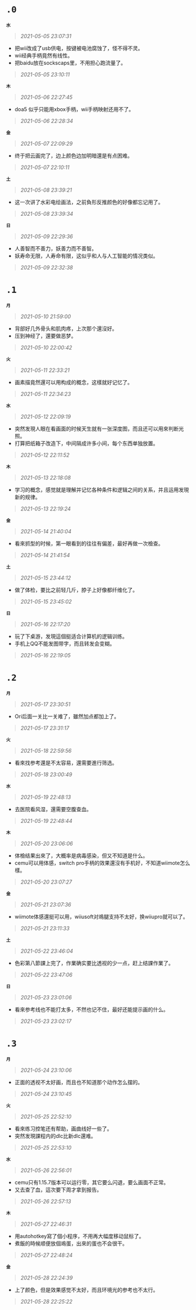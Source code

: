 **`.0`**
=========
**`水`**
>*2021-05-05 23:07:31*
- 把wii改成了usb供电，按键被电池腐蚀了，怪不得不灵。
- wii经典手柄竟然有线性。
- 把baidu放在sockscaps里，不用担心跑流量了。
>*2021-05-05 23:10:11*

**`木`**
>*2021-05-06 22:27:45*
- doa5 似乎只能用xbox手柄，wii手柄映射还用不了。
>*2021-05-06 22:28:34*

**`金`**
>*2021-05-07 22:09:29*
- 终于把云画完了，边上颜色边加明暗還是有点困难。
>*2021-05-07 22:10:11*

**`土`**
>*2021-05-08 23:39:21*
- 这一次讲了水彩电绘画法，之前負形反推颜色的好像都忘记用了。
>*2021-05-08 23:39:34*

**`日`**
>*2021-05-09 22:29:36*
- 人善智而不善力，妖善力而不善智。
- 妖寿命无限，人寿命有限，这似乎和人与人工智能的情况类似。
>*2021-05-09 22:32:38*

**`.1`**
=========
**`月`**
>*2021-05-10 21:59:00*
- 背部好几外骨头和肌肉疼，上次那个還沒好。
- 压到神经了，還要做恶梦。
>*2021-05-10 22:00:42*

**`火`**
>*2021-05-11 22:33:21*
- 画素描竟然還可以用构成的概念，这樣就好记忆了。
>*2021-05-11 22:34:23*

**`水`**
>*2021-05-12 22:09:19*
- 突然发現人眼在看画面的时候天生就有一张深度图，而且还可以用來判断光照。
- 打算把纸箱子改造下，中间隔成许多小间，每个东西单独放置。
>*2021-05-12 22:11:52*

**`木`**
>*2021-05-13 22:18:08*
- 学习的概念，感觉就是理解并记忆各种条件和逻辑之间的关系，并且运用发現新的规律。
>*2021-05-13 22:19:24*

**`金`**
>*2021-05-14 21:40:04*
- 看來抓型的时候，第一眼看到的往往有偏差，最好再做一次檢查。
>*2021-05-14 21:41:54*

**`土`**
>*2021-05-15 23:44:12*
- 做了体检，要比之前轻几斤，脖子上好像都纤维化了。
>*2021-05-15 23:45:02*

**`日`**
>*2021-05-16 22:17:20*
- 玩了下桌游，发現這個挺适合计算机的逻辑训练。
- 手机上QQ不能发图带字，而且转发会变糊。
>*2021-05-16 22:19:05*

**`.2`**
=========
**`月`**
>*2021-05-17 23:30:51*
- Ori后面一关比一关难了，雖然加点都加上了。
>*2021-05-17 23:31:17*

**`火`**
>*2021-05-18 22:59:56*
- 看來找参考還是不太容易，還需要進行筛选。
>*2021-05-18 23:00:49*

**`水`**
>*2021-05-19 22:48:13*
- 去医院看风湿，還需要空腹查血。
>*2021-05-19 22:48:44*

**`木`**
>*2021-05-20 23:06:06*
- 体檢结果出來了，大概率是病毒感染，但又不知道是什么。
- cemu可以用体感，switch pro手柄的效果還沒有手机好，不知道wiimote怎么樣。
>*2021-05-20 23:07:27*

**`金`**
>*2021-05-21 23:07:36*
- wiimote体感還挺可以用，wiiusoft对鳮腿支持不太好，换wiiupro就可以了。
>*2021-05-21 23:11:33*

**`土`**
>*2021-05-22 23:46:04*
- 色彩第八節課上完了，作業确实要比透视的少一点，赶上结課作業了。
>*2021-05-22 23:47:06*

**`日`**
>*2021-05-23 23:01:06*
- 看來参考线也不能打太多，不然也记不住，最好还能提示画的什么。
>*2021-05-23 23:02:17*

**`.3`**
=========
**`月`**
>*2021-05-24 23:10:06*
- 正面的透视不太好画，而且也不知道那个动作怎么摆的。
>*2021-05-24 23:10:45*

**`火`**
>*2021-05-25 22:52:10*
- 看來练习控笔还有帮助，画曲线好一些了。
- 突然发現課程内的dlc比新dlc還难。
>*2021-05-25 22:53:10*

**`水`**
>*2021-05-26 22:56:01*
- cemu只有1.15.7版本可以运行零，其它要么闪退，要么画面不正常。
- 又去查了血，這次要下周才拿到报告。
>*2021-05-26 22:57:13*

**`木`**
>*2021-05-27 22:46:31*
- 用autohotkey寫了個小程序，不用再大幅度移动鼠标了。
- 煮飯的時候顺便放個鳮蛋，出來的蛋也不会很干。
>*2021-05-27 22:48:24*

**`金`**
>*2021-05-28 22:24:39*
- 上了颜色，但是效果感觉不太好，而且环境光的参考也不太行。
>*2021-05-28 22:25:22*
